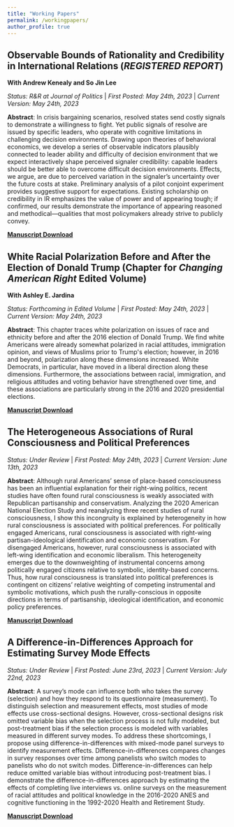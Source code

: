 ```yaml
---
title: "Working Papers"
permalink: /workingpapers/
author_profile: true
---
```


## Observable Bounds of Rationality and Credibility in International Relations (*REGISTERED REPORT*)
**With Andrew Kenealy and So Jin Lee**

*Status: R&R at Journal of Politics*  |  *First Posted: May 24th, 2023*  |  *Current Version: May 24th, 2023*

**Abstract**: In crisis bargaining scenarios, resolved states send costly signals to demonstrate a willingness to fight. Yet public signals of resolve are issued by specific leaders, who operate with cognitive limitations in challenging decision environments. Drawing upon theories of behavioral economics, we develop a series of observable indicators plausibly connected to leader ability and difficulty of decision environment that we expect interactively shape perceived signaler
credibility: capable leaders should be better able to overcome difficult decision environments. Effects, we argue, are due to perceived variation in the signaler’s uncertainty over the future costs at stake. Preliminary analysis of a pilot conjoint experiment provides suggestive support for expectations. Existing scholarship on credibility in IR emphasizes the value of power and of appearing tough; if confirmed, our results demonstrate the importance of appearing reasoned and methodical—qualities that most policymakers already strive to publicly convey.

[**Manuscript Download**](https://trentoll.github.io/files/signaling_rr_05.24.23.pdf)

## White Racial Polarization Before and After the Election of Donald Trump (Chapter for *Changing American Right* Edited Volume)
**With Ashley E. Jardina**

*Status: Forthcoming in Edited Volume*  |  *First Posted: May 24th, 2023*  |  *Current Version: May 24th, 2023*

**Abstract**: This chapter traces white polarization on issues of race and ethnicity before and after the 2016 election of Donald Trump. We find white Americans were already somewhat polarized in racial attitudes, immigration opinion, and views of Muslims prior to Trump's election; however, in 2016 and beyond, polarization along these dimensions increased. White Democrats, in particular, have moved in a liberal direction along these dimensions. Furthermore, the associations between racial, immigration, and religious attitudes and voting behavior have strengthened over time, and these associations are particularly strong in the 2016 and 2020 presidential elections. 

[**Manuscript Download**](https://trentoll.github.io/files/racepol_chapter_05.24.23.pdf)

## The Heterogeneous Associations of Rural Consciousness and Political Preferences

*Status: Under Review*  |  *First Posted: May 24th, 2023*  |  *Current Version: June 13th, 2023*

**Abstract**: Although rural Americans’ sense of place-based consciousness has been an influential explanation for their right-wing politics, recent studies have often found rural consciousness is weakly associated with Republican partisanship and conservatism. Analyzing the 2020 American National Election Study and reanalyzing three recent studies of rural consciousness, I show this incongruity is explained by heterogeneity in how rural consciousness is associated with political preferences. For politically engaged Americans, rural consciousness is associated with right-wing partisan-ideological identification and economic conservatism. For disengaged Americans, however, rural consciousness is associated with left-wing identification and economic liberalism. This heterogeneity emerges due to the downweighting of instrumental concerns among politically engaged citizens relative to symbolic, identity-based concerns. Thus, how rural consciousness is translated into political preferences is contingent on citizens’ relative weighting of competing instrumental and symbolic motivations, which push the rurally-conscious in opposite directions in terms of partisanship, ideological identification, and economic policy preferences.

[**Manuscript Download**](https://doi.org/10.33774/apsa-2023-h0x53)

## A Difference-in-Differences Approach for Estimating Survey Mode Effects

*Status: Under Review*  |  *First Posted: June 23rd, 2023*  |  *Current Version: July 22nd, 2023*

**Abstract**: A survey’s mode can influence both who takes the survey (selection) and how they respond to its questionnaire (measurement). To distinguish selection and measurement effects, most studies of mode effects use cross-sectional designs. However, cross-sectional designs risk omitted variable bias when the selection process is not fully modeled, but post-treatment bias if the selection process is modeled with variables measured in different survey modes. To address these shortcomings, I propose using difference-in-differences with mixed-mode panel surveys to identify measurement effects. Difference-in-differences compares changes in survey responses over time among panelists who switch modes to panelists who do not switch modes. Difference-in-differences can help reduce omitted variable bias without introducing post-treatment bias. I demonstrate the difference-in-differences approach by estimating the effects of completing live interviews vs. online surveys on the measurement of racial attitudes and political knowledge in the 2016-2020 ANES and cognitive functioning in the 1992-2020 Health and Retirement Study.

[**Manuscript Download**](https://preprints.apsanet.org/engage/apsa/article-details/64bb90fdb053dad33aaf7346)
